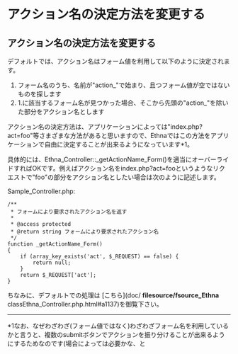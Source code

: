 # アクション名の決定方法を変更する

## アクション名の決定方法を変更する [](ethna-document-dev_guide-action-formname.html#eaffceac "eaffceac")

デフォルトでは、アクション名はフォーム値を利用して以下のように決定されます。

1. フォーム名のうち、名前が"action\_"で始まり、且つフォーム値が空ではないものを探します
2. 1.に該当するフォーム名が見つかった場合、そこから先頭の"action\_"を除いた部分をアクション名とします

アクション名の決定方法は、アプリケーションによっては"index.php?act=foo"等さまざまな方法があると思いますので、Ethnaではこの方法をアプリケーションで自由に決定することが出来るようになっています\*1。

具体的には、Ethna\_Controller::\_getActionName\_Form()を適当にオーバーライドすればOKです。例えばアクション名をindex.php?act=fooというようなリクエストで"foo"の部分をアクション名としたい場合は次のように記述します。

Sample\_Controller.php:

    /**
     * フォームにより要求されたアクション名を返す
     *
     * @access protected
     * @return string フォームにより要求されたアクション名
     */
    function _getActionName_Form()
    {
        if (array_key_exists('act', $_REQUEST) == false) {
            return null;
        }
        return $_REQUEST['act'];
    }

ちなみに、デフォルトでの処理は [こちら](doc/ __filesource/fsource_Ethna__ classEthna_Controller.php.html#a1137)を御覧下さい。

<!-- ??END id:body -->
<!-- ??BEGIN id:summary --><!-- ??BEGIN id:note -->

* * *
\*1なお、なぜわざわざ(フォーム値ではなく)わざわざフォーム名を利用しているかと言うと、複数のsubmitボタンでアクションを振り分けることが出来るようにするためなのです(場合によっては必要かな、と  

<!-- ??END id:note -->
